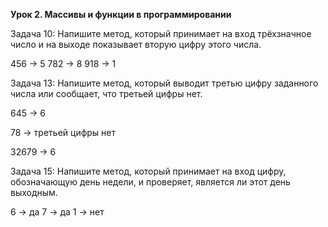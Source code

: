 **Урок 2. Массивы и функции в программировании**

Задача 10: Напишите метод, который принимает на вход трёхзначное число и на выходе показывает вторую цифру этого числа.

456 -> 5
782 -> 8
918 -> 1

Задача 13: Напишите метод, который выводит третью цифру заданного числа или сообщает, что третьей цифры нет.

645 -> 6

78 -> третьей цифры нет

32679 -> 6

Задача 15: Напишите метод, который принимает на вход цифру, обозначающую день недели, и проверяет, является ли этот день выходным.

6 -> да
7 -> да
1 -> нет